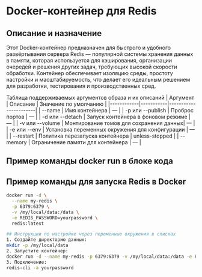 # Docker-контейнер для Redis
## Описание и назначение
Этот Docker-контейнер предназначен для быстрого и удобного развёртывания сервера Redis — популярной системы хранения данных в памяти, которая используется для кэширования, организации очередей и решения других задач, требующих высокой скорости обработки.
Контейнер обеспечивает изоляцию среды, простоту настройки и масштабируемость, что делает его идеальным решением для разработки, тестирования и производственных сред.

Таблица поддерживаемых аргументов образа и их описаний
|  Аргумент  |  Описание | Значение по умолчанию |
|------------|-----------|-----------------------|
|  --name  |  Имя контейнера |       —       |
|  -p или --publish  |  Проброс портов |       —       |
|  -d или --detach  |  Запуск контейнера в фоновом режиме |       —       |
|  -v или --volume  | Монтирование томов для сохранения данных|       —       |
|  -e или --env  |  Установка переменных окружения для конфигурации |       —       |
| --restart  |  Политика перезапуска контейнера |       unless-stopped      |
| --memory  | Ограничение памяти для контейнера |       —       |

## Пример команды docker run в блоке кода
## Пример команды для запуска Redis в Docker

```bash
docker run -d \
  --name my-redis \
  -p 6379:6379 \
  -v /my/local/data:/data \
  -e REDIS_PASSWORD=yourpassword \
  redis:latest

## Инструкции по настройке через переменные окружения в списках
1. Создайте директорию данных:
mkdir -p /my/local/data
2. Запустите контейнер:
docker run -d --name my-redis -p 6379:6379 -v /my/local/data:/data -e REDIS_PASSWORD=yourpassword redis:latest
3. Подключение:
redis-cli -a yourpassword

